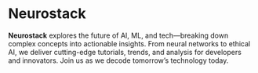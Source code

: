 # Neurostack
**Neurostack** explores the future of AI, ML, and tech—breaking down complex concepts into actionable insights. From neural networks to ethical AI, we deliver cutting-edge tutorials, trends, and analysis for developers and innovators. Join us as we decode tomorrow’s technology today. 
